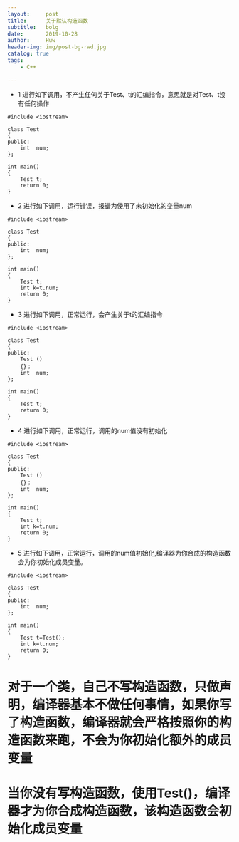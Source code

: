 ```yaml
---
layout:     post
title:      关于默认构造函数    
subtitle:   bolg
date:       2019-10-28
author:     Huw
header-img: img/post-bg-rwd.jpg
catalog: true
tags:
    - C++

---
```


- 1 进行如下调用，不产生任何关于Test、t的汇编指令，意思就是对Test、t没有任何操作
```
#include <iostream>

class Test
{
public:
	int  num;
};

int main()
{
	Test t;
	return 0;
}
```


- 2 进行如下调用，运行错误，报错为使用了未初始化的变量num
```
#include <iostream>

class Test
{
public:
	int  num;
};

int main()
{
	Test t;
    int k=t.num;
	return 0;
}
```


- 3 进行如下调用，正常运行，会产生关于t的汇编指令
```
#include <iostream>

class Test
{
public:
    Test ()
    {}；
	int  num;
};

int main()
{
	Test t;
	return 0;
}
```



- 4 进行如下调用，正常运行，调用的num值没有初始化
```
#include <iostream>

class Test
{
public:
    Test ()
    {}；
	int  num;
};

int main()
{
	Test t;
    int k=t.num;
	return 0;
}
```


- 5 进行如下调用，正常运行，调用的num值初始化,编译器为你合成的构造函数会为你初始化成员变量。
```
#include <iostream>

class Test
{
public:
	int  num;
};

int main()
{
	Test t=Test();
    int k=t.num;
	return 0;
}
```



# 对于一个类，自己不写构造函数，只做声明，编译器基本不做任何事情，如果你写了构造函数，编译器就会严格按照你的构造函数来跑，不会为你初始化额外的成员变量
# 当你没有写构造函数，使用Test()，编译器才为你合成构造函数，该构造函数会初始化成员变量











